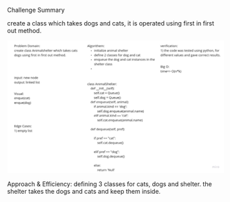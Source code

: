 Challenge Summary

create  a class which takes dogs and cats, it is operated using first in first out method.

![shelter](shelter.jpg)

Approach & Efficiency:
defining 3 classes for cats, dogs and shelter. the shelter takes the dogs and cats and keep them inside.